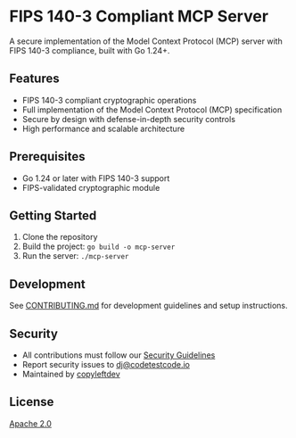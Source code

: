 # FIPS 140-3 Compliant MCP Server

A secure implementation of the Model Context Protocol (MCP) server with FIPS 140-3 compliance, built with Go 1.24+.

## Features

- FIPS 140-3 compliant cryptographic operations
- Full implementation of the Model Context Protocol (MCP) specification
- Secure by design with defense-in-depth security controls
- High performance and scalable architecture

## Prerequisites

- Go 1.24 or later with FIPS 140-3 support
- FIPS-validated cryptographic module

## Getting Started

1. Clone the repository
2. Build the project: `go build -o mcp-server`
3. Run the server: `./mcp-server`

## Development

See [CONTRIBUTING.md](CONTRIBUTING.md) for development guidelines and setup instructions.

## Security

- All contributions must follow our [Security Guidelines](SECURITY.md)
- Report security issues to [dj@codetestcode.io](mailto:dj@codetestcode.io)
- Maintained by [copyleftdev](https://github.com/copyleftdev)

## License

[Apache 2.0](LICENSE)
